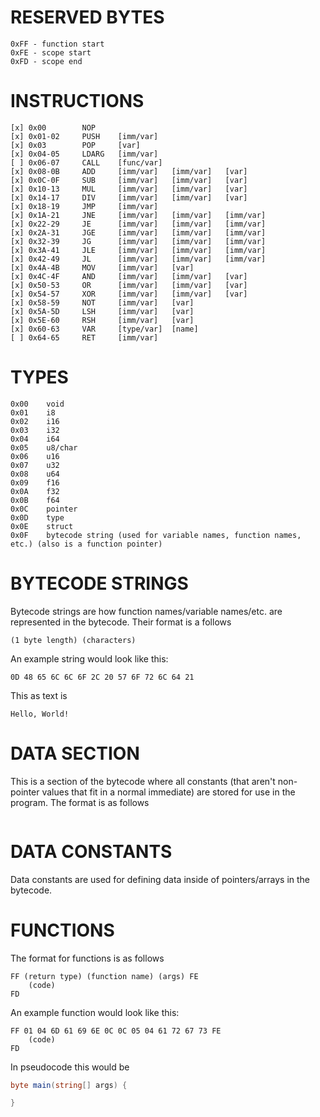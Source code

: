 # RESERVED BYTES
```
0xFF - function start
0xFE - scope start
0xFD - scope end
```

# INSTRUCTIONS

```
[x] 0x00        NOP
[x] 0x01-02     PUSH    [imm/var]
[x] 0x03        POP     [var]
[x] 0x04-05     LDARG   [imm/var]
[ ] 0x06-07     CALL    [func/var]
[x] 0x08-0B     ADD     [imm/var]   [imm/var]   [var]
[x] 0x0C-0F     SUB     [imm/var]   [imm/var]   [var]
[x] 0x10-13     MUL     [imm/var]   [imm/var]   [var]
[x] 0x14-17     DIV     [imm/var]   [imm/var]   [var]
[x] 0x18-19     JMP     [imm/var]
[x] 0x1A-21     JNE     [imm/var]   [imm/var]   [imm/var]
[x] 0x22-29     JE      [imm/var]   [imm/var]   [imm/var]
[x] 0x2A-31     JGE     [imm/var]   [imm/var]   [imm/var]
[x] 0x32-39     JG      [imm/var]   [imm/var]   [imm/var]
[x] 0x3A-41     JLE     [imm/var]   [imm/var]   [imm/var]
[x] 0x42-49     JL      [imm/var]   [imm/var]   [imm/var]
[x] 0x4A-4B     MOV     [imm/var]   [var]
[x] 0x4C-4F     AND     [imm/var]   [imm/var]   [var]
[x] 0x50-53     OR      [imm/var]   [imm/var]   [var]
[x] 0x54-57     XOR     [imm/var]   [imm/var]   [var]
[x] 0x58-59     NOT     [imm/var]   [var]
[x] 0x5A-5D     LSH     [imm/var]   [var]
[x] 0x5E-60     RSH     [imm/var]   [var]
[x] 0x60-63     VAR     [type/var]  [name]
[ ] 0x64-65     RET     [imm/var]
```

# TYPES

```
0x00	void
0x01	i8
0x02	i16
0x03	i32
0x04	i64
0x05	u8/char
0x06	u16
0x07	u32
0x08	u64
0x09	f16
0x0A	f32
0x0B	f64
0x0C	pointer
0x0D	type
0x0E	struct
0x0F	bytecode string (used for variable names, function names, etc.) (also is a function pointer)
```

# BYTECODE STRINGS
Bytecode strings are how function names/variable names/etc. are represented in the bytecode.
Their format is a follows
```
(1 byte length) (characters)
```
An example string would look like this:
```
0D 48 65 6C 6C 6F 2C 20 57 6F 72 6C 64 21
```
This as text is
```
Hello, World!
```

# DATA SECTION
This is a section of the bytecode where all constants (that aren't non-pointer values that fit in a normal immediate) are stored for use in the program.
The format is as follows
```

```

# DATA CONSTANTS
Data constants are used for defining data inside of pointers/arrays in the bytecode.

# FUNCTIONS
The format for functions is as follows
```
FF (return type) (function name) (args) FE
    (code)
FD
```
An example function would look like this:
```
FF 01 04 6D 61 69 6E 0C 0C 05 04 61 72 67 73 FE
    (code)
FD
```
In pseudocode this would be
```cs
byte main(string[] args) {

}
```
